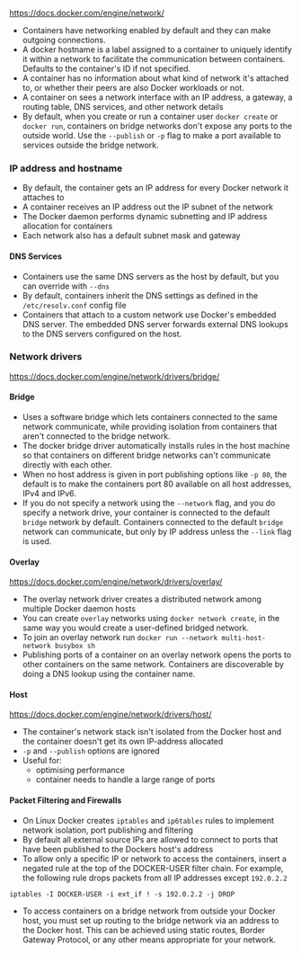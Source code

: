 https://docs.docker.com/engine/network/

- Containers have networking enabled by default and they can make outgoing connections.
- A docker hostname is a label assigned to a container to uniquely identify it within a network to facilitate the communication between containers. Defaults to the container's ID if not specified.
- A container has no information about what kind of network it's attached to, or whether their peers are also Docker workloads or not.
- A container on sees a network interface with an IP address, a gateway, a routing table, DNS services, and other network details
- By default, when you create or run a container user `docker create` or `docker run`, containers on bridge networks don't expose any ports to the outside world. Use the `--publish` or `-p` flag to make a port available to services outside the bridge network.

### IP address and hostname
- By default, the container gets an IP address for every Docker network it attaches to
- A container receives an IP address out the IP subnet of the network
- The Docker daemon performs dynamic subnetting and IP address allocation for containers
- Each network also has a default subnet mask and gateway

#### DNS Services
- Containers use the same DNS servers as the host by default, but you can override with `--dns`
- By default, containers inherit the DNS settings as defined in the `/etc/resolv.conf` config file
- Containers that attach to a custom network use Docker's embedded DNS server. The embedded DNS server forwards external DNS lookups to the DNS servers configured on the host.

### Network drivers

https://docs.docker.com/engine/network/drivers/bridge/
#### Bridge
- Uses a software bridge which lets containers connected to the same network communicate, while providing isolation from containers that aren't connected to the bridge network.
- The docker bridge driver automatically installs rules in the host machine so that containers on different bridge networks can't communicate directly with each other.
- When no host address is given in port publishing options like `-p 80`, the default is to make the containers port 80 available on all host addresses, IPv4 and IPv6.
- If you do not specify a network using the `--network` flag, and you do specify a network drive, your container is connected to the default `bridge` network by default. Containers connected to the default `bridge` network can communicate, but only by IP address unless the `--link` flag is used.

#### Overlay
https://docs.docker.com/engine/network/drivers/overlay/
- The overlay network driver creates a distributed network among multiple Docker daemon hosts
- You can create `overlay` networks using `docker network create`, in the same way you would create a user-defined bridged network.
- To join an overlay network run `docker run --network multi-host-network busybox sh`
- Publishing ports of a container on an overlay network opens the ports to other containers on the same network. Containers are discoverable by doing a DNS lookup using the container name.

#### Host
https://docs.docker.com/engine/network/drivers/host/
- The container's network stack isn't isolated from the Docker host and the container doesn't get its own IP-address allocated
- `-p` and `--publish` options are ignored
- Useful for:
	- optimising performance
	- container needs to handle a large range of ports


#### Packet Filtering and Firewalls

- On Linux Docker creates `iptables` and `ip6tables` rules to implement network isolation, port publishing and filtering
- By default all external source IPs are allowed to connect to ports that have been published to the Dockers host's address
- To allow only a specific IP or network to access the containers, insert a negated rule at the top of the DOCKER-USER filter chain. For example, the following rule drops packets from all IP addresses except `192.0.2.2`
```
iptables -I DOCKER-USER -i ext_if ! -s 192.0.2.2 -j DROP
```

- To access containers on a bridge network from outside your Docker host, you must set up routing to the bridge network via an address to the Docker host. This can be achieved using static routes, Border Gateway Protocol, or any other means appropriate for your network.